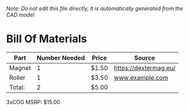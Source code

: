 ###### Note: Do not edit this file directly, it is automatically generated from the CAD model 
# Bill Of Materials 
 |Part|Number Needed|Price|Source| 
 |----|----------|-----|-----|
|Magnet|1|$1.50|https://dextermag.eu/|
|Roller|1|$3.50|www.example.com|
|Total: |2|$5.00| |

 3xCOG MSRP: $15.00